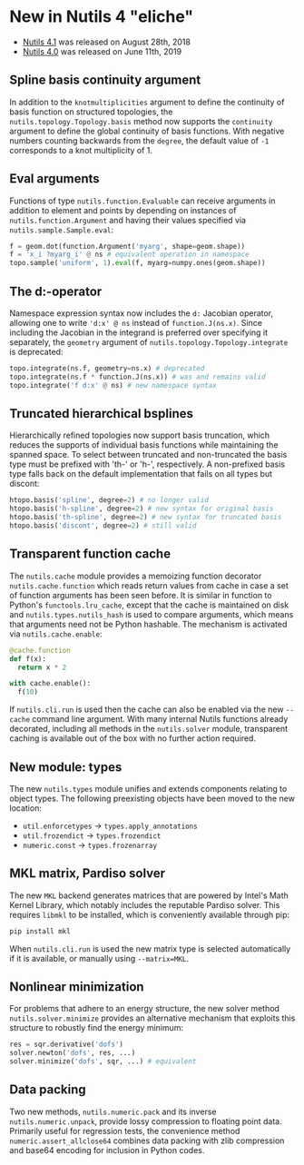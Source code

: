 # New in Nutils 4 "eliche"

- [Nutils 4.1](https://github.com/evalf/nutils/releases/tag/v4.1) was released on August 28th, 2018
- [Nutils 4.0](https://github.com/evalf/nutils/releases/tag/v4.0) was released on June 11th, 2019

## Spline basis continuity argument

In addition to the `knotmultiplicities` argument to define the
continuity of basis function on structured topologies, the
`nutils.topology.Topology.basis` method now supports the
`continuity` argument to define the global continuity of basis
functions. With negative numbers counting backwards from the
`degree`, the default value of `-1` corresponds to a knot
multiplicity of 1.

## Eval arguments

Functions of type `nutils.function.Evaluable` can receive
arguments in addition to element and points by depending on instances
of `nutils.function.Argument` and having their values specified
via `nutils.sample.Sample.eval`:

```python
f = geom.dot(function.Argument('myarg', shape=geom.shape))
f = 'x_i ?myarg_i' @ ns # equivalent operation in namespace
topo.sample('uniform', 1).eval(f, myarg=numpy.ones(geom.shape))
```

## The d:-operator

Namespace expression syntax now includes the `d:` Jacobian operator,
allowing one to write `'d:x' @ ns` instead of `function.J(ns.x)`.
Since including the Jacobian in the integrand is preferred over
specifying it separately, the `geometry` argument of
`nutils.topology.Topology.integrate` is deprecated:

```python
topo.integrate(ns.f, geometry=ns.x) # deprecated
topo.integrate(ns.f * function.J(ns.x)) # was and remains valid
topo.integrate('f d:x' @ ns) # new namespace syntax
```

## Truncated hierarchical bsplines

Hierarchically refined topologies now support basis truncation, which
reduces the supports of individual basis functions while maintaining
the spanned space. To select between truncated and non-truncated the
basis type must be prefixed with 'th-' or 'h-', respectively. A
non-prefixed basis type falls back on the default implementation that
fails on all types but discont:

```python
htopo.basis('spline', degree=2) # no longer valid
htopo.basis('h-spline', degree=2) # new syntax for original basis
htopo.basis('th-spline', degree=2) # new syntax for truncated basis
htopo.basis('discont', degree=2) # still valid
```

## Transparent function cache

The `nutils.cache` module provides a memoizing function decorator
`nutils.cache.function` which reads return values from cache in
case a set of function arguments has been seen before. It is similar
in function to Python's `functools.lru_cache`, except that the cache
is maintained on disk and `nutils.types.nutils_hash` is used to
compare arguments, which means that arguments need not be Python
hashable. The mechanism is activated via `nutils.cache.enable`:

```python
@cache.function
def f(x):
  return x * 2

with cache.enable():
  f(10)
```

If `nutils.cli.run` is used then the cache can also be enabled
via the new `--cache` command line argument. With many internal
Nutils functions already decorated, including all methods in the
`nutils.solver` module, transparent caching is available out of
the box with no further action required.

## New module: types

The new `nutils.types` module unifies and extends components
relating to object types. The following preexisting objects have been
moved to the new location:

- `util.enforcetypes` → `types.apply_annotations`
- `util.frozendict` → `types.frozendict`
- `numeric.const` → `types.frozenarray`

## MKL matrix, Pardiso solver

The new `MKL` backend generates matrices that are powered by Intel's Math
Kernel Library, which notably includes the reputable Pardiso solver. This
requires `libmkl` to be installed, which is conveniently available through
pip:

```sh
pip install mkl
```

When `nutils.cli.run` is used the new matrix type is selected
automatically if it is available, or manually using `--matrix=MKL`.

## Nonlinear minimization

For problems that adhere to an energy structure, the new solver method
`nutils.solver.minimize` provides an alternative mechanism that
exploits this structure to robustly find the energy minimum:

```python
res = sqr.derivative('dofs')
solver.newton('dofs', res, ...)
solver.minimize('dofs', sqr, ...) # equivalent
```

## Data packing

Two new methods, `nutils.numeric.pack` and its inverse
`nutils.numeric.unpack`, provide lossy compression to floating
point data. Primarily useful for regression tests, the convenience
method `numeric.assert_allclose64` combines data packing with zlib
compression and base64 encoding for inclusion in Python codes.
